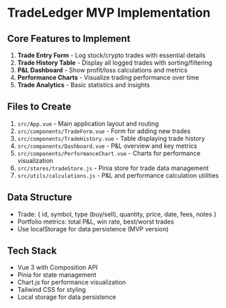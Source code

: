 # TradeLedger MVP Implementation

## Core Features to Implement
1. **Trade Entry Form** - Log stock/crypto trades with essential details
2. **Trade History Table** - Display all logged trades with sorting/filtering
3. **P&L Dashboard** - Show profit/loss calculations and metrics
4. **Performance Charts** - Visualize trading performance over time
5. **Trade Analytics** - Basic statistics and insights

## Files to Create
1. `src/App.vue` - Main application layout and routing
2. `src/components/TradeForm.vue` - Form for adding new trades
3. `src/components/TradeHistory.vue` - Table displaying trade history
4. `src/components/Dashboard.vue` - P&L overview and key metrics
5. `src/components/PerformanceChart.vue` - Charts for performance visualization
6. `src/stores/tradeStore.js` - Pinia store for trade data management
7. `src/utils/calculations.js` - P&L and performance calculation utilities

## Data Structure
- Trade: { id, symbol, type (buy/sell), quantity, price, date, fees, notes }
- Portfolio metrics: total P&L, win rate, best/worst trades
- Use localStorage for data persistence (MVP version)

## Tech Stack
- Vue 3 with Composition API
- Pinia for state management
- Chart.js for performance visualization
- Tailwind CSS for styling
- Local storage for data persistence